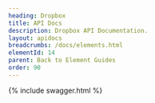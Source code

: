 ```yaml
---
heading: Dropbox
title: API Docs
description: Dropbox API Documentation.
layout: apidocs
breadcrumbs: /docs/elements.html
elementId: 14
parent: Back to Element Guides
order: 90
---
```


{% include swagger.html %}
